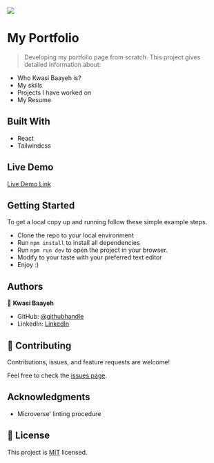 ![](https://img.shields.io/badge/Microverse-blueviolet)

# My Portfolio

> Developing my portfolio page from scratch.
> This project gives detailed information about:
- Who Kwasi Baayeh is?
- My skills
- Projects I have worked on
- My Resume


## Built With

- React
- Tailwindcss


## Live Demo

[Live Demo Link](http://my-portfolio-baayeh.vercel.app/)

## Getting Started

To get a local copy up and running follow these simple example steps.

- Clone the repo to your local environment
- Run `npm install` to install all dependencies
- Run `npm run dev` to open the project in your browser.
- Modify to your taste with your preferred text editor
- Enjoy :)

## Authors

👤 **Kwasi Baayeh**

- GitHub: [@githubhandle](https://github.com/Baayeh)
- LinkedIn: [LinkedIn](https://linkedin.com/in/kabaayeh)

## 🤝 Contributing

Contributions, issues, and feature requests are welcome!

Feel free to check the [issues page](../../issues/).

## Acknowledgments

- Microverse' linting procedure

## 📝 License

This project is [MIT](./LICENSE) licensed.


